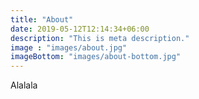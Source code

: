 ```yaml
---
title: "About"
date: 2019-05-12T12:14:34+06:00
description: "This is meta description."
image : "images/about.jpg"
imageBottom: "images/about-bottom.jpg"
---
```


Alalala
